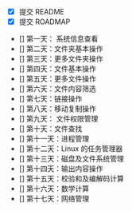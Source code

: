 - [x] 提交 README
- [x] 提交 ROADMAP
- [] 第一天： 系统信息查看
- [] 第二天：文件夹基本操作
- [] 第三天：更多文件夹操作
- [] 第四天：文件基本操作
- [] 第五天：更多文件操作
- [] 第六天：文件内容筛选
- [] 第七天：链接操作
- [] 第八天：移动复制操作
- [] 第九天： 文件权限管理
- [] 第十天：文件查找
- [] 第十一天：进程管理
- [] 第十二天：Linux 的任务管理器
- [] 第十三天：磁盘及文件系统管理
- [] 第十四天：输出内容操作
- [] 第十五天：校验和及编解码计算
- [] 第十六天：数学计算
- [] 第十七天：网络管理